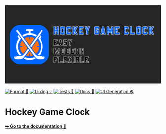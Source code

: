 ![Hockey Game Clock Banner](assets/banner.png)

[![Format 📝](https://github.com/maerkl24/hockeygameclock/actions/workflows/format.yml/badge.svg)](https://github.com/maerkl24/hockeygameclock/actions/workflows/format.yml)
[![Linting 💡](https://github.com/maerkl24/hockeygameclock/actions/workflows/linting.yml/badge.svg)](https://github.com/maerkl24/hockeygameclock/actions/workflows/linting.yml)
[![Tests 🧪](https://github.com/maerkl24/hockeygameclock/actions/workflows/tests.yml/badge.svg)](https://github.com/maerkl24/hockeygameclock/actions/workflows/tests.yml)
[![Docs 📖](https://github.com/maerkl24/hockeygameclock/actions/workflows/docs.yml/badge.svg)](https://github.com/maerkl24/hockeygameclock/actions/workflows/docs.yml)
[![UI Generation ⚙️](https://github.com/maerkl24/hockeygameclock/actions/workflows/generation.yml/badge.svg)](https://github.com/maerkl24/hockeygameclock/actions/workflows/generation.yml)

# Hockey Game Clock

[**➡️ Go to the documentation 📖**](https://maerkl24.github.io/hockeygameclock/)
